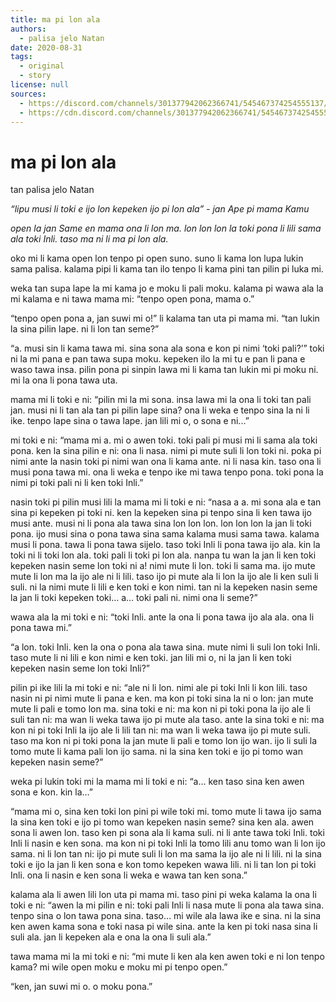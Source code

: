 ```yaml
---
title: ma pi lon ala
authors:
  - palisa jelo Natan
date: 2020-08-31
tags:
  - original
  - story
license: null
sources:
  - https://discord.com/channels/301377942062366741/545467374254555137/749779196733161543
  - https://cdn.discord.com/channels/301377942062366741/545467374254555137/749779196733161543/ma_pi_lon_ala.pdf
---
```


# ma pi lon ala
tan palisa jelo Natan

*“lipu musi li toki e ijo lon kepeken ijo pi lon ala” - jan Ape pi mama Kamu*

*open la jan Same en mama ona li lon ma. lon lon lon la toki pona li lili sama ala toki Inli. taso ma ni li ma pi lon ala.*


oko mi li kama open lon tenpo pi open suno. suno li kama lon lupa lukin sama palisa. kalama pipi li kama tan ilo tenpo li kama pini tan pilin pi luka mi.

weka tan supa lape la mi kama jo e moku li pali moku. kalama pi wawa ala la mi kalama e ni tawa mama mi: “tenpo open pona, mama o.”

“tenpo open pona a, jan suwi mi o!” li kalama tan uta pi mama mi. “tan lukin la sina pilin lape. ni li lon tan seme?”

“a. musi sin li kama tawa mi. sina sona ala sona e kon pi nimi ‘toki pali?’” toki ni la mi pana e pan tawa supa moku. kepeken ilo la mi tu e pan li pana e waso tawa insa. pilin pona pi sinpin lawa mi li kama tan lukin mi pi moku ni. mi la ona li pona tawa uta.

mama mi li toki e ni: “pilin mi la mi sona. insa lawa mi la ona li toki tan pali jan. musi ni li tan ala tan pi pilin lape sina? ona li weka e tenpo sina la ni li ike. tenpo lape sina o tawa lape. jan lili mi o, o sona e ni...”

mi toki e ni: “mama mi a. mi o awen toki. toki pali pi musi mi li sama ala toki pona. ken la sina pilin e ni: ona li nasa. nimi pi mute suli li lon toki ni. poka pi nimi ante la nasin toki pi nimi wan ona li kama ante. ni li nasa kin. taso ona li musi pona tawa mi. ona li weka e tenpo ike mi tawa tenpo pona. toki pona la nimi pi toki pali ni li ken toki Inli.”

nasin toki pi pilin musi lili la mama mi li toki e ni: “nasa a a. mi sona ala e tan sina pi kepeken pi toki ni. ken la kepeken sina pi tenpo sina li ken tawa ijo musi ante. musi ni li pona ala tawa sina lon lon lon. lon lon lon la jan li toki pona. ijo musi sina o pona tawa sina sama kalama musi sama tawa. kalama musi li pona. tawa li pona tawa sijelo. taso toki Inli li pona tawa ijo ala. kin la toki ni li toki lon ala. toki pali li toki pi lon ala. nanpa tu wan la jan li ken toki kepeken nasin seme lon toki ni a! nimi mute li lon. toki li sama ma. ijo mute mute li lon ma la ijo ale ni li lili. taso ijo pi mute ala li lon la ijo ale li ken suli li suli. ni la nimi mute li lili e ken toki e kon nimi. tan ni la kepeken nasin seme la jan li toki kepeken toki… a… toki pali ni. nimi ona li seme?”

wawa ala la mi toki e ni: “toki Inli. ante la ona li pona tawa ijo ala ala. ona li pona tawa mi.”

“a lon. toki Inli. ken la ona o pona ala tawa sina. mute nimi li suli lon toki Inli. taso mute li ni lili e kon nimi e ken toki. jan lili mi o, ni la jan li ken toki kepeken nasin seme lon toki Inli?”

pilin pi ike lili la mi toki e ni: “ale ni li lon. nimi ale pi toki Inli li kon lili. taso nasin ni pi nimi mute li pana e ken. ma kon pi toki sina la ni o lon: jan mute mute li pali e tomo lon ma. sina toki e ni: ma kon ni pi toki pona la ijo ale li suli tan ni: ma wan li weka tawa ijo pi mute ala taso. ante la sina toki e ni: ma kon ni pi toki Inli la ijo ale li lili tan ni: ma wan li weka tawa ijo pi mute suli. taso ma kon ni pi toki pona la jan mute li pali e tomo lon ijo wan. ijo li suli la tomo mute li kama pali lon ijo sama. ni la sina ken toki e ijo pi tomo wan kepeken nasin seme?”

weka pi lukin toki mi la mama mi li toki e ni: “a… ken taso sina ken awen sona e kon. kin la…”

“mama mi o, sina ken toki lon pini pi wile toki mi. tomo mute li tawa ijo sama la sina ken toki e ijo pi tomo wan kepeken nasin seme? sina ken ala. awen sona li awen lon. taso ken pi sona ala li kama suli. ni li ante tawa toki Inli. toki Inli li nasin e ken sona. ma kon ni pi toki Inli la tomo lili anu tomo wan li lon ijo sama. ni li lon tan ni: ijo pi mute suli li lon ma sama la ijo ale ni li lili. ni la sina toki e ijo la jan li ken sona e kon tomo kepeken wawa lili. ni li tan lon pi toki Inli. ona li nasin e ken sona li weka e wawa tan ken sona.”

kalama ala li awen lili lon uta pi mama mi. taso pini pi weka kalama la ona li toki e ni: “awen la mi pilin e ni: toki pali Inli li nasa mute li pona ala tawa sina. tenpo sina o lon tawa pona sina. taso… mi wile ala lawa ike e sina. ni la sina ken awen kama sona e toki nasa pi wile sina. ante la ken pi toki nasa sina li suli ala. jan li kepeken ala e ona la ona li suli ala.”

tawa mama mi la mi toki e ni: “mi mute li ken ala ken awen toki e ni lon tenpo
kama? mi wile open moku e moku mi pi tenpo open.”

“ken, jan suwi mi o. o moku pona.”